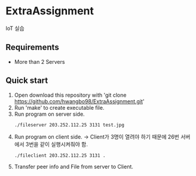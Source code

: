 # ExtraAssignment
IoT 실습

## Requirements
- More than 2 Servers

## Quick start
1. Open download this repository with 'git clone https://github.com/hwangbo98/ExtraAssignment.git'
2. Run 'make' to create executable file.
3. Run program on server side.
   ```
   ./fileserver 203.252.112.25 3131 test.jpg
   ```
4. Run program on client side. -> Client가 3명이 열려야 하기 때문에 26번 서버에서 3번을 같이 실행시켜줘야 함.
   ```
   ./fileclient 203.252.112.25 3131 .
   ```
5. Transfer peer info and File from server to Client.
   
